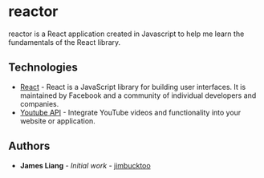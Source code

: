 # reactor

reactor is a React application created in Javascript to help me learn the fundamentals of the React library.

## Technologies

* [React](https://reactjs.org/) - React is a JavaScript library for building user interfaces. It is maintained by Facebook and a community of individual developers and companies.
* [Youtube API](https://developers.google.com/youtube/) - Integrate YouTube videos and functionality into your website or application. 

## Authors

* **James Liang** - *Initial work* - [jimbucktoo](https://github.com/jimbucktoo/jimbucktoo)
